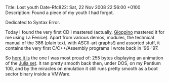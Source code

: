 Title: Lost youth
Date-Rfc822: Sat, 22 Nov 2008 22:56:00 +0100
Description: Found a piece of my youth I had forgot.

Dedicated to Syntax Error.

Today I found the very first CD I mastered (actually,
<a href="http://giop.net/" target="_blank">Gioppino</a>
mastered it for me using La Fenice).  Apart from various demos,
modules, the technical manual of the 386 (plain text, with ASCII-art
graphs!) and assorted stuff, it contains the very first C/C++/Assembly
programs I wrote back in '96-'97.

So <a local="1" href="julia">here it is</a> the one I was most
proud of: 255 bytes displaying an animation of the
<a target="_blank" href="http://en.wikipedia.org/wiki/Julia_set">Julia set</a>.
It ran pretty smooth back then, under DOS, on my Pentium 100,
and by the miracles on emulation it still runs pretty smooth as a boot sector
binary inside a VMWare.
